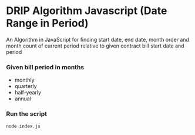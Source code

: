 # DRIP Algorithm Javascript (Date Range in Period)

An Algorithm in JavaScript  for finding start date, end date, month order and month count of current period relative to given contract bill start date and period


### Given bill period in months
- monthly 
- quarterly 
- half-yearly 
- annual 


### Run the script
```
node index.js

```
